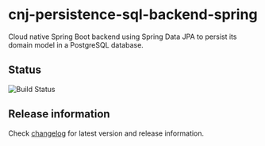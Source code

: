 # cnj-persistence-sql-backend-spring

Cloud native Spring Boot backend using Spring Data JPA to persist its domain model in a PostgreSQL database.

## Status

![Build Status](https://codebuild.eu-west-1.amazonaws.com/badges?uuid=eyJlbmNyeXB0ZWREYXRhIjoiS2kvd1p0cXVWM2tEVzF6YTlYLzBOL1AwOXpQQzE5Tzd5eVdiSE5CeVpNWi8xdzBzampkK3JoczhxVUp1RVdFRFhwNTdhMFhiLzBXby9GN29xb3YydUdVPSIsIml2UGFyYW1ldGVyU3BlYyI6ImZMVk1WdlBKSlg0dXRDNmEiLCJtYXRlcmlhbFNldFNlcmlhbCI6MX0%3D&branch=main)

## Release information

Check [changelog](changelog.md) for latest version and release information.
